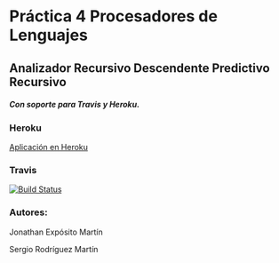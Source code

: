 # Práctica 4 Procesadores de Lenguajes


## Analizador Recursivo Descendente Predictivo Recursivo

##### Con soporte para Travis y Heroku.

### Heroku

[Aplicación en Heroku](http://analizador-lexico-recursivo.herokuapp.com/ "Heroku")

### Travis

[![Build Status](https://travis-ci.org/alu0100696455/PL_P4_Analizador_Recursivo.svg?branch=master)](https://travis-ci.org/alu0100696455/PL_P3_Analizador)

### Autores:

Jonathan Expósito Martín

Sergio Rodríguez Martín